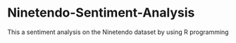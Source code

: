 # Ninetendo-Sentiment-Analysis
This a sentiment analysis on the Ninetendo dataset by using R programming
